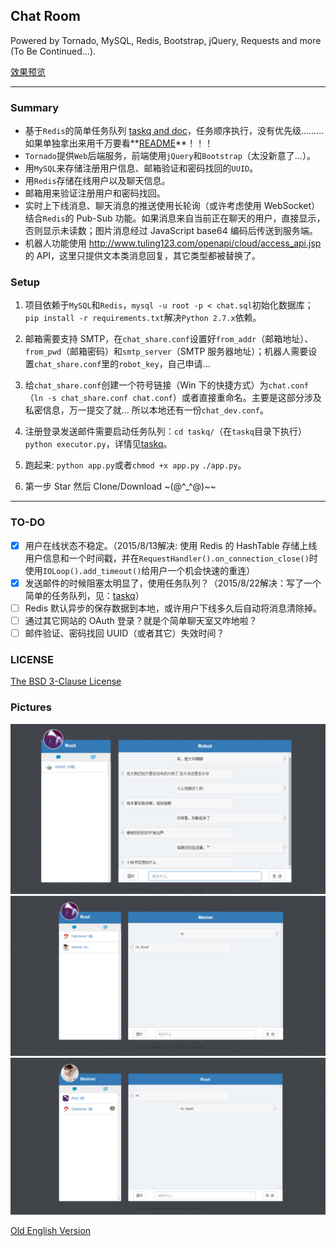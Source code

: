 ## Chat Room

Powered by Tornado, MySQL, Redis, Bootstrap, jQuery, Requests and more (To Be Continued...).

[效果预览](#result)

***

### Summary

- 基于`Redis`的简单任务队列 [taskq and doc](taskq/)，任务顺序执行，没有优先级......... 如果单独拿出来用千万要看**[README](taskq/README.md)**！！！
- `Tornado`提供`Web`后端服务，前端使用`jQuery`和`Bootstrap`（太没新意了...）。
- 用`MySQL`来存储注册用户信息、邮箱验证和密码找回的`UUID`。
- 用`Redis`存储在线用户以及聊天信息。
- 邮箱用来验证注册用户和密码找回。
- 实时上下线消息、聊天消息的推送使用长轮询（或许考虑使用 WebSocket）结合`Redis`的 Pub-Sub 功能。如果消息来自当前正在聊天的用户，直接显示，否则显示未读数；图片消息经过 JavaScript base64 编码后传送到服务端。
- 机器人功能使用 http://www.tuling123.com/openapi/cloud/access_api.jsp 的 API，这里只提供文本类消息回复，其它类型都被替换了。

### Setup

1. 项目依赖于`MySQL`和`Redis`，`mysql -u root -p < chat.sql`初始化数据库；`pip install -r requirements.txt`解决`Python 2.7.x`依赖。

2. 邮箱需要支持 SMTP，在`chat_share.conf`设置好`from_addr`（邮箱地址）、`from_pwd`（邮箱密码）和`smtp_server`（SMTP 服务器地址）；机器人需要设置`chat_share.conf`里的`robot_key`，自己申请...

3. 给`chat_share.conf`创建一个符号链接（Win 下的快捷方式）为`chat.conf`（`ln -s chat_share.conf chat.conf`）或者直接重命名。主要是这部分涉及私密信息，万一提交了就... 所以本地还有一份`chat_dev.conf`。

4. 注册登录发送邮件需要启动任务队列：`cd taskq/`（在`taskq`目录下执行）`python executor.py`，详情见[taskq](taskq/)。

5. 跑起来: `python app.py`或者`chmod +x app.py` `./app.py`。

6. 第一步 Star 然后 Clone/Download ~(@^_^@)~~

---

### TO-DO

- [x] 用户在线状态不稳定。（2015/8/13解决: 使用 Redis 的 HashTable 存储上线用户信息和一个时间戳，并在`RequestHandler().on_connection_close()`时使用`IOLoop().add_timeout()`给用户一个机会快速的重连）
- [x] 发送邮件的时候阻塞太明显了，使用任务队列？（2015/8/22解决：写了一个简单的任务队列，见：[taskq](taskq/)）
- [ ] Redis 默认异步的保存数据到本地，或许用户下线多久后自动将消息清除掉。
- [ ] 通过其它网站的 OAuth 登录？就是个简单聊天室又咋地啦？
- [ ] 邮件验证、密码找回 UUID（或者其它）失效时间？

### LICENSE

[The BSD 3-Clause License](./LICENSE)

<h3 id="result">Pictures</h3>

![](./example3.png)
![](./example2.png)
![](./example1.png)

[Old English Version](./English.md)